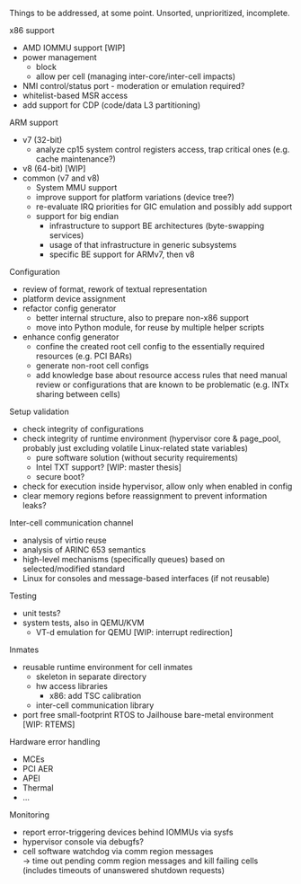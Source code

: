 Things to be addressed, at some point. Unsorted, unprioritized, incomplete.

x86 support
  - AMD IOMMU support [WIP]
  - power management
    - block
    - allow per cell (managing inter-core/inter-cell impacts)
  - NMI control/status port - moderation or emulation required?
  - whitelist-based MSR access
  - add support for CDP (code/data L3 partitioning)

ARM support
  - v7 (32-bit)
    - analyze cp15 system control registers access, trap critical ones
      (e.g. cache maintenance?)
  - v8 (64-bit) [WIP]
  - common (v7 and v8)
    - System MMU support
    - improve support for platform variations (device tree?)
    - re-evaluate IRQ priorities for GIC emulation and possibly add support
    - support for big endian
      - infrastructure to support BE architectures (byte-swapping services)
      - usage of that infrastructure in generic subsystems
      - specific BE support for ARMv7, then v8

Configuration
 - review of format, rework of textual representation
 - platform device assignment
 - refactor config generator
    - better internal structure, also to prepare non-x86 support
    - move into Python module, for reuse by multiple helper scripts
 - enhance config generator
    - confine the created root cell config to the essentially required
      resources (e.g. PCI BARs)
    - generate non-root cell configs
    - add knowledge base about resource access rules that need manual review or
      configurations that are known to be problematic (e.g. INTx sharing
      between cells)

Setup validation
  - check integrity of configurations
  - check integrity of runtime environment (hypervisor core & page_pool,
    probably just excluding volatile Linux-related state variables)
    - pure software solution (without security requirements)
    - Intel TXT support? [WIP: master thesis]
    - secure boot?
  - check for execution inside hypervisor, allow only when enabled in config
  - clear memory regions before reassignment to prevent information leaks?

Inter-cell communication channel
  - analysis of virtio reuse
  - analysis of ARINC 653 semantics
  - high-level mechanisms (specifically queues) based on selected/modified
    standard
  - Linux for consoles and message-based interfaces (if not reusable)

Testing
  - unit tests?
  - system tests, also in QEMU/KVM
    - VT-d emulation for QEMU [WIP: interrupt redirection]

Inmates
  - reusable runtime environment for cell inmates
    - skeleton in separate directory
    - hw access libraries
      - x86: add TSC calibration
    - inter-cell communication library
  - port free small-footprint RTOS to Jailhouse bare-metal environment
    [WIP: RTEMS]

Hardware error handling
  - MCEs
  - PCI AER
  - APEI
  - Thermal
  - ...

Monitoring
  - report error-triggering devices behind IOMMUs via sysfs
  - hypervisor console via debugfs?
  - cell software watchdog via comm region messages  
    -> time out pending comm region messages and kill failing cells
       (includes timeouts of unanswered shutdown requests)
